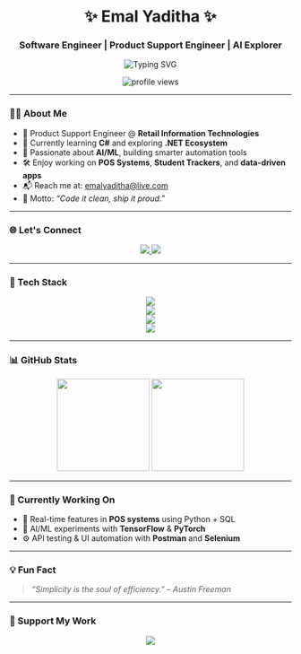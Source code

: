 <h1 align="center">✨ Emal Yaditha ✨</h1>
<h3 align="center">Software Engineer | Product Support Engineer | AI Explorer</h3>

<p align="center">
  <img src="https://readme-typing-svg.demolab.com?font=Fira+Code&duration=4000&pause=1000&color=00F7FF&center=true&vCenter=true&multiline=true&width=435&lines=Crafting+Software+That+Solves+Real+Problems.;Tech+with+Purpose+%7C+Code+with+Passion+%F0%9F%92%BB;Always+Learning+%7C+Always+Building+%F0%9F%9A%80" alt="Typing SVG" />
</p>

<p align="center">
  <img src="https://komarev.com/ghpvc/?username=emalyaditha&label=Profile+Views&color=00d9ff&style=flat-square" alt="profile views" />
</p>

---

### 🧑‍💻 About Me
- 💼 Product Support Engineer @ **Retail Information Technologies**
- 🧠 Currently learning **C#** and exploring **.NET Ecosystem**
- 🤖 Passionate about **AI/ML**, building smarter automation tools
- 🛠️ Enjoy working on **POS Systems**, **Student Trackers**, and **data-driven apps**
- 📬 Reach me at: [emalyaditha@live.com](mailto:emalyaditha@live.com)
- 🎯 Motto: _“Code it clean, ship it proud.”_

---

### 🌐 Let's Connect
<p align="center">
  <a href="https://linkedin.com/in/emalyaditha" target="_blank">
    <img src="https://img.shields.io/badge/LinkedIn-%230077B5?style=for-the-badge&logo=linkedin&logoColor=white" />
  </a>
  <a href="https://x.com/emalyaditha" target="_blank">
    <img src="https://img.shields.io/badge/X-%23000000?style=for-the-badge&logo=twitter&logoColor=white" />
  </a>
</p>

---

### 🧰 Tech Stack
<p align="center">
  <img src="https://skillicons.dev/icons?i=java,python,csharp,cpp,php,js,nodejs" />
  <br />
  <img src="https://skillicons.dev/icons?i=html,css,flutter,dotnet,androidstudio" />
  <br />
  <img src="https://skillicons.dev/icons?i=mysql,mongodb,postgresql,sqlite,mssql" />
  <br />
  <img src="https://skillicons.dev/icons?i=git,github,linux,vscode,postman,figma" />
</p>

---

### 📊 GitHub Stats
<p align="center">
  <img src="https://github-readme-stats.vercel.app/api?username=emalyaditha&show_icons=true&theme=tokyonight" height="165" />
  <img src="https://github-readme-stats.vercel.app/api/top-langs/?username=emalyaditha&layout=compact&theme=tokyonight" height="165" />
</p>

---

### 🚧 Currently Working On
- 🔄 Real-time features in **POS systems** using Python + SQL
- 🧪 AI/ML experiments with **TensorFlow** & **PyTorch**
- ⚙️ API testing & UI automation with **Postman** and **Selenium**

---

### 💡 Fun Fact
> _“Simplicity is the soul of efficiency.” – Austin Freeman_

---

### 🎉 Support My Work
<p align="center">
  <a href="https://www.buymeacoffee.com/emalyaditha" target="_blank">
    <img src="https://img.shields.io/badge/☕-Buy%20me%20a%20coffee-ffdd00?style=for-the-badge" />
  </a>
</p>
